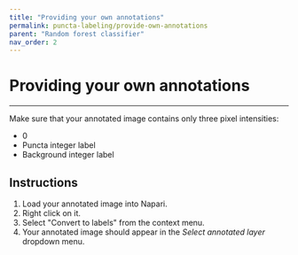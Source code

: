 ```yaml
---
title: "Providing your own annotations"
permalink: puncta-labeling/provide-own-annotations
parent: "Random forest classifier"
nav_order: 2
---
```


# Providing your own annotations
---

Make sure that your annotated image contains only three pixel intensities:
* 0
* Puncta integer label
* Background integer label

## Instructions
1. Load your annotated image into Napari.
2. Right click on it.
3. Select "Convert to labels" from the context menu.
4. Your annotated image should appear in the *Select annotated layer* dropdown menu.